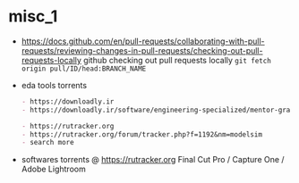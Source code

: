# misc_1

- https://docs.github.com/en/pull-requests/collaborating-with-pull-requests/reviewing-changes-in-pull-requests/checking-out-pull-requests-locally
  github checking out pull requests locally
  `git fetch origin pull/ID/head:BRANCH_NAME`

- eda tools torrents

  ```md
  - https://downloadly.ir
  - https://downloadly.ir/software/engineering-specialized/mentor-graphics-modelsim/

  - https://rutracker.org
  - https://rutracker.org/forum/tracker.php?f=1192&nm=modelsim
  - search more
  ```

- softwares torrents @
  https://rutracker.org
  Final Cut Pro / Capture One / Adobe Lightroom
